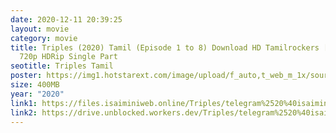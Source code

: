 ```yaml
---
date: 2020-12-11 20:39:25
layout: movie
category: movie
title: Triples (2020) Tamil (Episode 1 to 8) Download HD Tamilrockers [400MB]
  720p HDRip Single Part
seotitle: Triples Tamil
poster: https://img1.hotstarext.com/image/upload/f_auto,t_web_m_1x/sources/r1/cms/prod/3108/843108-h
size: 400MB
year: "2020"
link1: https://files.isaiminiweb.online/Triples/telegram%2520%40isaiminidownload%2520-%2520Triples%2520(2020)%2520Tamil%2520(Episode%25201%2520to%25208)%2520400MB.mkv?rootId=0AJtZkTkXLBuYUk9PVA
link2: https://drive.unblocked.workers.dev/Triples/telegram%2520%40isaiminidownload%2520-%2520Triples%2520(2020)%2520Tamil%2520(Episode%25201%2520to%25208)%2520400MB.mkv?rootId=0AJtZkTkXLBuYUk9PVA
---
```

